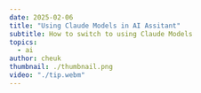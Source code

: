 ```yaml
---
date: 2025-02-06
title: "Using Claude Models in AI Assitant"
subtitle: How to switch to using Claude Models
topics:
  - ai
author: cheuk
thumbnail: ./thumbnail.png
video: "./tip.webm"
---
```

